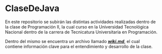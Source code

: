 # ClaseDeJava

En este repositorio se subirán las distintas actividades realizadas dentro de la clase de Programación II, la cual
curso en la Universidad Tecnológica Nacional dentro de la carrera de Tecnicatura Universitaria en Programación.

Dentro del mismo se encuentra un archivo llamado [**_wiki.md_**](https://github.com/juanignaciozalazar/ClaseDeJava.wiki.git), el cual contiene información clave para el
entendimiento y desarrollo de la clase.
